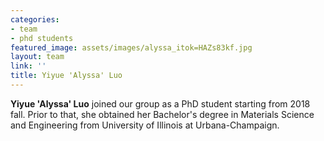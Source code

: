 ```yaml
---
categories:
- team
- phd students
featured_image: assets/images/alyssa_itok=HAZs83kf.jpg
layout: team
link: ''
title: Yiyue 'Alyssa' Luo
---
```


**Yiyue 'Alyssa' Luo** joined our group as a PhD student starting from 2018 fall. Prior to that, she obtained her Bachelor's degree in Materials Science and Engineering from University of Illinois at Urbana-Champaign.